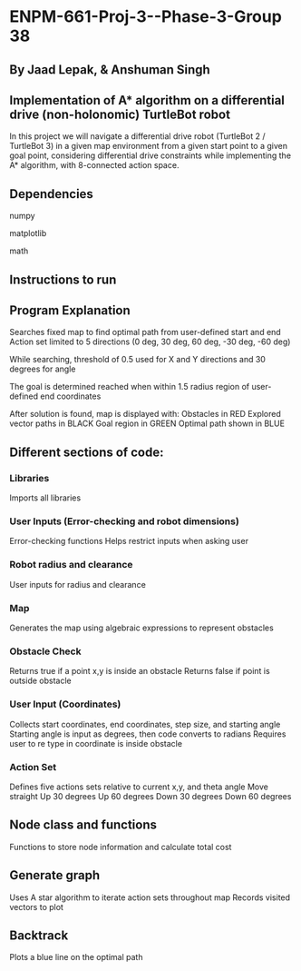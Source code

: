 # ENPM-661-Proj-3--Phase-3-Group 38
## By Jaad Lepak, & Anshuman Singh

## Implementation of A* algorithm on a differential drive (non-holonomic) TurtleBot robot


In this project we will navigate a differential drive robot (TurtleBot 2 / TurtleBot 3) in a given map environment from a given start point to a given goal point, considering differential drive constraints while implementing the A* algorithm, with 8-connected action space.

## Dependencies
numpy 

matplotlib

math 

## Instructions to run 

 ## Program Explanation
 Searches fixed map to find optimal path from user-defined start and end
 Action set limited to 5 directions (0 deg, 30 deg, 60 deg, -30 deg, -60 deg)
 
 While searching, threshold of 0.5 used for X and Y directions and 30 degrees for angle
 
 The goal is determined reached when within 1.5 radius region of user-defined end coordinates
 
 After solution is found, map is displayed with:
    Obstacles in RED
    Explored vector paths in BLACK
    Goal region in GREEN
    Optimal path shown in BLUE
## Different sections of code:
### Libraries
  Imports all libraries
### User Inputs (Error-checking and robot dimensions)
  Error-checking functions
    Helps restrict inputs when asking user
  ### Robot radius and clearance
   User inputs for radius and clearance
### Map
  Generates the map using algebraic expressions to represent obstacles
### Obstacle Check
  Returns true if a point x,y is inside an obstacle
  Returns false if point is outside obstacle
### User Input (Coordinates)
  Collects start coordinates, end coordinates, step size, and starting angle
  Starting angle is input as degrees, then code converts to radians
  Requires user to re type in coordinate is inside obstacle
### Action Set
  Defines five actions sets relative to current x,y, and theta angle
    Move straight
    Up 30 degrees
    Up 60 degrees
    Down 30 degrees
    Down 60 degrees

## Node class and functions
  Functions to store node information and calculate total cost
## Generate graph
  Uses A star algorithm to iterate action sets throughout map
  Records visited vectors to plot
## Backtrack
  Plots a blue line on the optimal path
  
  
 

